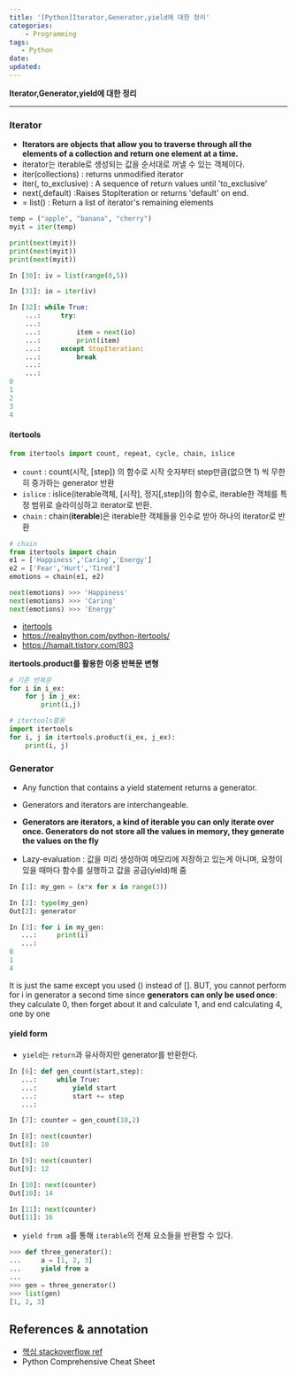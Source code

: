 ```yaml
---
title: '[Python]Iterator,Generator,yield에 대한 정리'
categories:
    - Programming
tags:
   - Python
date:
updated:
---
```


<!--

<center>Kaggle Customer Score Dataset</center>

- Machine Learning
- Statistics , Math
- Data Engineering
- Programming
- EDA & Visualization
- Preprocessing


#신경망이란 무엇인가?

https://www.youtube.com/watch?v=aircAruvnKk


#참고

https://cinema4dr12.tistory.com/1016?category=515283

https://www.kdnuggets.com/2021/07/top-python-data-science-interview-questions.html
-->

**Iterator,Generator,yield에 대한 정리**

---

### Iterator

- **Iterators are objects that allow you to traverse through all the elements of a collection and return one element at a time.**
- iterator는 iterable로 생성되는 값을 순서대로 꺼낼 수 있는 객체이다. 
- iter(collections) : returns unmodified iterator
- iter(<function>, to_exclusive) : A sequence of return values until 'to_exclusive'
- next(<iter>,default) :Raises StopIteration or returns 'default' on end.
- <list> = list(<iter>) : Return a list of iterator's remaining elements

```python
temp = ("apple", "banana", "cherry")
myit = iter(temp)

print(next(myit))
print(next(myit))
print(next(myit))

```

```python
In [30]: iv = list(range(0,5))

In [31]: io = iter(iv)

In [32]: while True:
    ...:     try:
    ...:
    ...:         item = next(io)
    ...:         print(item)
    ...:     except StopIteration:
    ...:         break
    ...:
    ...:
0
1
2
3
4
```

#### itertools


```python
from itertools import count, repeat, cycle, chain, islice
```

- `count` :  count(시작, [step]) 의 함수로 시작 숫자부터 step만큼(없으면 1) 씩 무한히 증가하는 generator 반환
- `islice` : islice(iterable객체, [시작], 정지[,step])의 함수로, iterable한 객체를 특정 범위로 슬라이싱하고 iterator로 반환.
- `chain` : chain(**iterable**)은 iterable한 객체들을 인수로 받아 하나의 iterator로 반환

```python
# chain
from itertools import chain
e1 = ['Happiness','Caring','Energy']
e2 = ['Fear','Hurt','Tired']
emotions = chain(e1, e2)

next(emotions) >>> 'Happiness'
next(emotions) >>> 'Caring'
next(emotions) >>> 'Energy'

```

- [itertools](https://www.geeksforgeeks.org/python-itertools/
)
- https://realpython.com/python-itertools/
- https://hamait.tistory.com/803

**itertools.product를 활용한 이중 반복문 변형**

```python
# 기존 반복문
for i in i_ex:
    for j in j_ex:
        print(i,j)

# itertools활용
import itertools
for i, j in itertools.product(i_ex, j_ex):
    print(i, j)


```

### Generator

- Any function that contains a yield statement returns a generator.
- Generators and iterators are interchangeable.
- **Generators are iterators, a kind of iterable you can only iterate over once. Generators do not store all the values in memory, they generate the values on the fly**

- Lazy-evaluation : 값을 미리 생성하여 메모리에 저장하고 있는게 아니며, 요청이 있을 때마다  함수를 실행하고 값을 공급(yield)해 줌

```python
In [1]: my_gen = (x*x for x in range(3))

In [2]: type(my_gen)
Out[2]: generator

In [3]: for i in my_gen:
   ...:     print(i)
   ...:
0
1
4

```
It is just the same except you used () instead of []. BUT, you cannot perform for i in generator a second time since **generators can only be used once**: they calculate 0, then forget about it and calculate 1, and end calculating 4, one by one


#### yield form

- `yield`는 `return`과 유사하지만 generator를 반환한다.

```python
In [6]: def gen_count(start,step):
   ...:     while True:
   ...:         yield start
   ...:         start += step
   ...:

In [7]: counter = gen_count(10,2)

In [8]: next(counter)
Out[8]: 10

In [9]: next(counter)
Out[9]: 12

In [10]: next(counter)
Out[10]: 14

In [11]: next(counter)
Out[11]: 16
```

- `yield from a`를 통해 `iterable`의 전체 요소들을 반환할 수 있다.

```python
>>> def three_generator():
...     a = [1, 2, 3]
...     yield from a
... 
>>> gen = three_generator()
>>> list(gen)
[1, 2, 3]
```

**References & annotation**
---

- [핵심 stackoverflow ref](https://stackoverflow.com/questions/231767/what-does-the-yield-keyword-do)
- Python Comprehensive Cheat Sheet